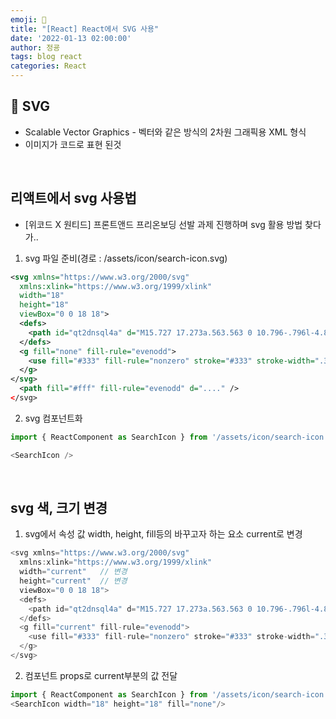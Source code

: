 ```yaml
---
emoji: 🧢
title: "[React] React에서 SVG 사용"
date: '2022-01-13 02:00:00'
author: 정굥
tags: blog react
categories: React
---
```


## 👋 SVG
- Scalable Vector Graphics - 벡터와 같은 방식의 2차원 그래픽용 XML 형식
- 이미지가 코드로 표현 된것

<br/>

## 리액트에서 svg 사용법 
- [위코드 X 원티드] 프론트앤드 프리온보딩 선발 과제 진행하며 svg 활용 방법 찾다가.. 
1. svg 파일 준비(경로 : /assets/icon/search-icon.svg)
``` xml
<svg xmlns="https://www.w3.org/2000/svg" 
  xmlns:xlink="https://www.w3.org/1999/xlink" 
  width="18"  
  height="18" 
  viewBox="0 0 18 18">
  <defs>
    <path id="qt2dnsql4a" d="M15.727 17.273a.563.563 0 10.796-.796l-4.875-4.875-.19-.165a.563.563 0 00-.764.028 5.063 5.063 0 111.261-2.068.562.562 0 101.073.338 6.188 6.188 0 10-1.943 2.894l4.642 4.644z"></path>
  </defs>
  <g fill="none" fill-rule="evenodd">
    <use fill="#333" fill-rule="nonzero" stroke="#333" stroke-width=".3" xlink:href="#qt2dnsql4a"></use>
  </g>
</svg>
  <path fill="#fff" fill-rule="evenodd" d="...." />
</svg>
``` 

2. svg 컴포넌트화
```javascript
import { ReactComponent as SearchIcon } from '/assets/icon/search-icon.svg'

<SearchIcon />
```

<br/>

## svg 색, 크기 변경
1. svg에서 속성 값 width, height, fill등의 바꾸고자 하는 요소 current로 변경
```javascript
<svg xmlns="https://www.w3.org/2000/svg" 
  xmlns:xlink="https://www.w3.org/1999/xlink" 
  width="current"   // 변경 
  height="current"  // 변경
  viewBox="0 0 18 18">
  <defs>
    <path id="qt2dnsql4a" d="M15.727 17.273a.563.563 0 10.796-.796l-4.875-4.875-.19-.165a.563.563 0 00-.764.028 5.063 5.063 0 111.261-2.068.562.562 0 101.073.338 6.188 6.188 0 10-1.943 2.894l4.642 4.644z"></path>
  </defs>
  <g fill="current" fill-rule="evenodd">
    <use fill="#333" fill-rule="nonzero" stroke="#333" stroke-width=".3" xlink:href="#qt2dnsql4a"></use>
  </g>
</svg>
```
2. 컴포넌트 props로 current부분의 값 전달
```javascript
import { ReactComponent as SearchIcon } from '/assets/icon/search-icon.svg'
<SearchIcon width="18" height="18" fill="none"/>
```
```toc

```
